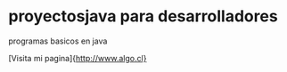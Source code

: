 # proyectosjava para desarrolladores
programas basicos en java 

[Visita mi pagina]{http://www.algo.cl}
